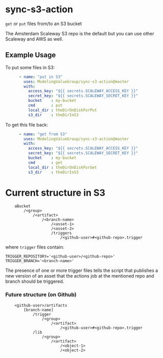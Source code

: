 # sync-s3-action
```get``` or ```put``` files from/to an S3 bucket

The Amsterdam Scaleway S3 repo is the default but you can use other Scaleway and AWS as well.

## Example Usage

To put some files in S3:
```yaml
      - name: "put in S3"
        uses: ModelingValueGroup/sync-s3-action@master
        with:
          access_key: "${{ secrets.SCALEWAY_ACCESS_KEY }}"
          secret_key: "${{ secrets.SCALEWAY_SECRET_KEY }}"
          bucket    : my-bucket
          cmd       : put
          local_dir : theDirOnDiskForPut
          s3_dir    : theDirInS3
```
To get this file back:
```yaml
      - name: "get from S3"
        uses: ModelingValueGroup/sync-s3-action@master
        with:
          access_key: "${{ secrets.SCALEWAY_ACCESS_KEY }}"
          secret_key: "${{ secrets.SCALEWAY_SECRET_KEY }}"
          bucket    : my-bucket
          cmd       : get
          local_dir : theDirOnDiskForGet
          s3_dir    : theDirInS3
```

# Current structure in S3

```
    aBucket
        /<group>
            /<artifact>
                /<branch-name>
                    /<asset-1>
                    /<asset-2>
                    /triggers
                        /<github-user>#<github-repo>.trigger
```
where ```trigger``` files contain:
```
TRIGGER_REPOSITORY='<github-user>/<github-repo>'
TRIGGER_BRANCH='<branch-name>'
```
The presence of one or more trigger files tells the script that publishes a new version of an asset that the actions job 
at the mentioned repo and branch should be triggered.

### Future structure (on Github)
```
    <github-user>/artifacts
        [branch-name]
            /trigger
                /<group>
                    /<artifact>
                        /<github-user>#<github-repo>.trigger
            /lib
                /<group>
                    /<artifact>
                        /<object-1>
                        /<object-2>
```
